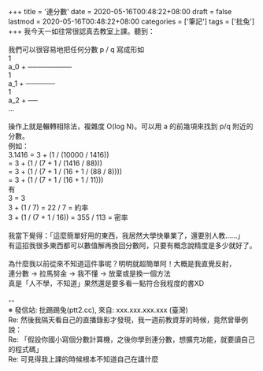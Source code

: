 +++
title = '連分數'
date = 2020-05-16T00:48:22+08:00
draft = false
lastmod = 2020-05-16T00:48:22+08:00
categories = ['筆記']
tags = ['批兔']
+++
我今天一如往常很認真去教室上課。聽到：<br>
<br>
我們可以很容易地把任何分數 p / q 寫成形如<br>
              1<br>
a_0 + ─────────<br>
                 1<br>
      a_1 + ──────<br>
                    1<br>
            a_2 +  ──<br>
                   ...<br>
<br>
操作上就是輾轉相除法，複雜度 O(log N)。可以用 a 的前幾項來找到 p/q 附近的分數。<br>
例如：<br>
3.1416 = 3 + (1 / (10000 / 1416))<br>
       = 3 + (1 / (7 + 1 / (1416 / 88)))<br>
       = 3 + (1 / (7 + 1 / (16 + 1 / (88 / 8))))<br>
       = 3 + (1 / (7 + 1 / (16 + 1 / 11)))<br>
有<br>
3 = 3<br>
3 + (1 / 7) = 22 / 7 = 約率<br>
3 + (1 / (7 + 1 / 16)) = 355 / 113 = 密率<br>
<br>
我當下覺得：「這麼簡單好用的東西，我居然大學快畢業了，還要別人教......」<br>
有這招我很多東西都可以數值解再換回分數阿，只要有概念說精度是多少就好了。<br>
<br>
為什麼我以前從來不知道這件事呢？明明就超簡單阿！大概是我直覺反射，<br>
連分數 -> 拉馬努金 -> 我不懂 -> 放棄或是換一個方法<br>
真是「人不學，不知道」果然還是要多看一點符合我程度的書XD<br>
<br>
--<br>
※ 發信站: 批踢踢兔(ptt2.cc), 來自: xxx.xxx.xxx.xxx (臺灣)<br>
Re: 然後我隔天看自己的直播錄影才發現，我一週前教資芽的時候，竟然曾舉例說：<br>
Re: 「假設你國小寫個分數計算機，之後你學到連分數，想擴充功能，就要讀自己的程式碼」<br>
Re: 可見得我上課的時候根本不知道自己在講什麼<br>
